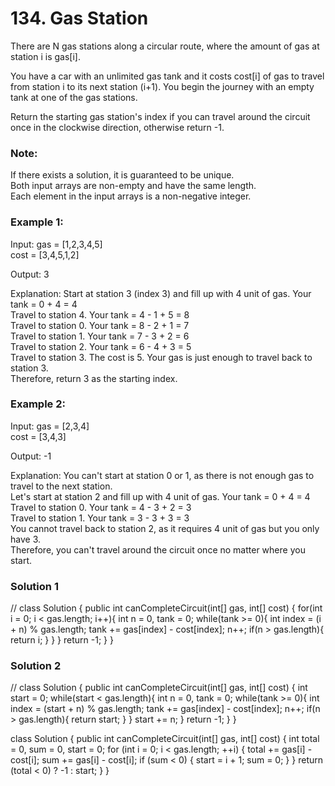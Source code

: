 # 134. Gas Station

There are N gas stations along a circular route, where the amount of gas at station i is gas[i].

You have a car with an unlimited gas tank and it costs cost[i] of gas to travel from station i to its next station (i+1). You begin the journey with an empty tank at one of the gas stations.

Return the starting gas station's index if you can travel around the circuit once in the clockwise direction, otherwise return -1.

### Note:

If there exists a solution, it is guaranteed to be unique.     
Both input arrays are non-empty and have the same length.    
Each element in the input arrays is a non-negative integer.     

### Example 1:

Input: 
gas  = [1,2,3,4,5]         
cost = [3,4,5,1,2]

Output: 3

Explanation:
Start at station 3 (index 3) and fill up with 4 unit of gas. Your tank = 0 + 4 = 4       
Travel to station 4. Your tank = 4 - 1 + 5 = 8    
Travel to station 0. Your tank = 8 - 2 + 1 = 7    
Travel to station 1. Your tank = 7 - 3 + 2 = 6     
Travel to station 2. Your tank = 6 - 4 + 3 = 5     
Travel to station 3. The cost is 5. Your gas is just enough to travel back to station 3.      
Therefore, return 3 as the starting index.        

### Example 2:

Input: 
gas  = [2,3,4]       
cost = [3,4,3]

Output: -1

Explanation:
You can't start at station 0 or 1, as there is not enough gas to travel to the next station.      
Let's start at station 2 and fill up with 4 unit of gas. Your tank = 0 + 4 = 4      
Travel to station 0. Your tank = 4 - 3 + 2 = 3      
Travel to station 1. Your tank = 3 - 3 + 3 = 3      
You cannot travel back to station 2, as it requires 4 unit of gas but you only have 3.     
Therefore, you can't travel around the circuit once no matter where you start.     

### Solution 1
//
class Solution {
    public int canCompleteCircuit(int[] gas, int[] cost) {
        for(int i = 0; i < gas.length; i++){
            int n = 0, tank = 0;
            while(tank >= 0){
                int index = (i + n) % gas.length;
                tank += gas[index] - cost[index];
                n++;
                if(n > gas.length){
                    return i;
                }
            }
        }
        return -1;
    }
}

### Solution 2
//
class Solution {
    public int canCompleteCircuit(int[] gas, int[] cost) {
        int start = 0;
        while(start < gas.length){
            int n = 0, tank = 0;
            while(tank >= 0){
                int index = (start + n) % gas.length;
                tank += gas[index] - cost[index];
                n++;
                if(n > gas.length){
                    return start;
                }
            }
            start += n;
        }
        return -1;
    }
}

class Solution {
    public int canCompleteCircuit(int[] gas, int[] cost) {
        int total = 0, sum = 0, start = 0;
        for (int i = 0; i < gas.length; ++i) {
            total += gas[i] - cost[i];
            sum += gas[i] - cost[i];
            if (sum < 0) {
                start = i + 1;
                sum = 0;
            }
        }
        return (total < 0) ? -1 : start;
    }
}
